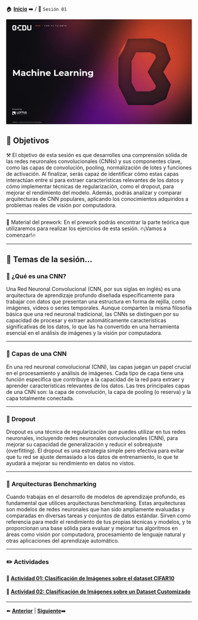 🏠 [**Inicio**](../README.md) ➡️ / 📖 `Sesión 01`

<div align="center">
    <img src="../BEDU.JPG" alt="Sesion_01">
</div>

## 🎯 Objetivos

⚒️ El objetivo de esta sesión es que desarrolles una comprensión sólida de las redes neuronales convolucionales (CNNs) y sus componentes clave, como las capas de convolución, pooling, normalización de lotes y funciones de activación. Al finalizar, serás capaz de identificar cómo estas capas interactúan entre sí para extraer características relevantes de los datos y cómo implementar técnicas de regularización, como el dropout, para mejorar el rendimiento del modelo. Además, podrás analizar y comparar arquitecturas de CNN populares, aplicando los conocimientos adquiridos a problemas reales de visión por computadora.


---

📘 Material del prework:
En el prework podrás encontrar la parte teórica que utilizaremos para realizar los ejercicios de esta sesión. 
🔥¡Vamos a comenzar!🔥

---

## 📂 Temas de la sesión...


### 📖 ¿Qué es una CNN?

Una Red Neuronal Convolucional (CNN, por sus siglas en inglés) es una arquitectura de aprendizaje profundo diseñada específicamente para trabajar con datos que presentan una estructura en forma de rejilla, como imágenes, videos o series temporales. Aunque comparten la misma filosofía básica que una red neuronal tradicional, las CNNs se distinguen por su capacidad de procesar y extraer automáticamente características significativas de los datos, lo que las ha convertido en una herramienta esencial en el análisis de imágenes y la visión por computadora.

---

### 📖 Capas de una CNN

En una red neuronal convolucional (CNN), las capas juegan un papel crucial en el procesamiento y análisis de imágenes. Cada tipo de capa tiene una función específica que contribuye a la capacidad de la red para extraer y aprender características relevantes de los datos. Las tres principales capas de una CNN son: la capa de convolución, la capa de pooling (o reserva) y la capa totalmente conectada.


---

### 📖 Dropout

Dropout es una técnica de regularización que puedes utilizar en tus redes neuronales, incluyendo redes neuronales convolucionales (CNN), para mejorar su capacidad de generalización y reducir el sobreajuste (overfitting). El dropout es una estrategia simple pero efectiva para evitar que tu red se ajuste demasiado a los datos de entrenamiento, lo que te ayudará a mejorar su rendimiento en datos no vistos.

---

### 📖 Arquitecturas Benchmarking

Cuando trabajas en el desarrollo de modelos de aprendizaje profundo, es fundamental que utilices arquitecturas benchmarking. Estas arquitecturas son modelos de redes neuronales que han sido ampliamente evaluadas y comparadas en diversas tareas y conjuntos de datos estándar. Sirven como referencia para medir el rendimiento de tus propias técnicas y modelos, y te proporcionan una base sólida para evaluar y mejorar tus algoritmos en áreas como visión por computadora, procesamiento de lenguaje natural y otras aplicaciones del aprendizaje automático.


---

### ✏️ Actividades

#### 📕 **[Actividad 01: Clasificación de Imágenes sobre el dataset CIFAR10](/Sesión-05/Actividad-01/README.md)**
#### 📕 **[Actividad 02: Clasificación de Imágenes sobre un Dataset Customizado](/Sesión-05/Actividad-02/README.md)**


---

⬅️ [**Anterior**](../Sesión-04/README.md) | [**Siguiente**](../Sesión-06/README.md)➡️
